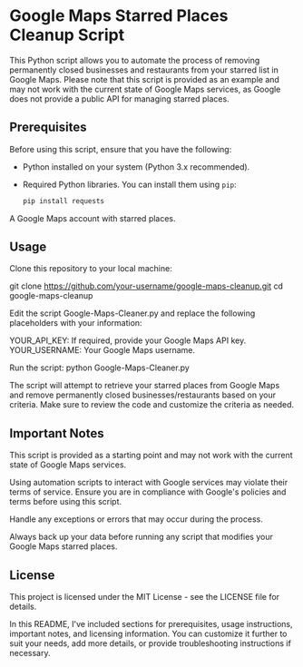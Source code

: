 # Google Maps Starred Places Cleanup Script

This Python script allows you to automate the process of removing permanently closed businesses and restaurants from your starred list in Google Maps. Please note that this script is provided as an example and may not work with the current state of Google Maps services, as Google does not provide a public API for managing starred places.

## Prerequisites

Before using this script, ensure that you have the following:

- Python installed on your system (Python 3.x recommended).

- Required Python libraries. You can install them using `pip`:

   ```bash
   pip install requests

A Google Maps account with starred places.

## Usage

Clone this repository to your local machine:

git clone https://github.com/your-username/google-maps-cleanup.git
cd google-maps-cleanup

Edit the script Google-Maps-Cleaner.py and replace the following placeholders with your information:

YOUR_API_KEY: If required, provide your Google Maps API key.
YOUR_USERNAME: Your Google Maps username.

Run the script:
python Google-Maps-Cleaner.py

The script will attempt to retrieve your starred places from Google Maps and remove permanently closed businesses/restaurants based on your criteria. Make sure to review the code and customize the criteria as needed.

## Important Notes

This script is provided as a starting point and may not work with the current state of Google Maps services.

Using automation scripts to interact with Google services may violate their terms of service. Ensure you are in compliance with Google's policies and terms before using this script.

Handle any exceptions or errors that may occur during the process.

Always back up your data before running any script that modifies your Google Maps starred places.

## License

This project is licensed under the MIT License - see the LICENSE file for details.


In this README, I've included sections for prerequisites, usage instructions, important notes, and licensing information. You can customize it further to suit your needs, add more details, or provide troubleshooting instructions if necessary.
